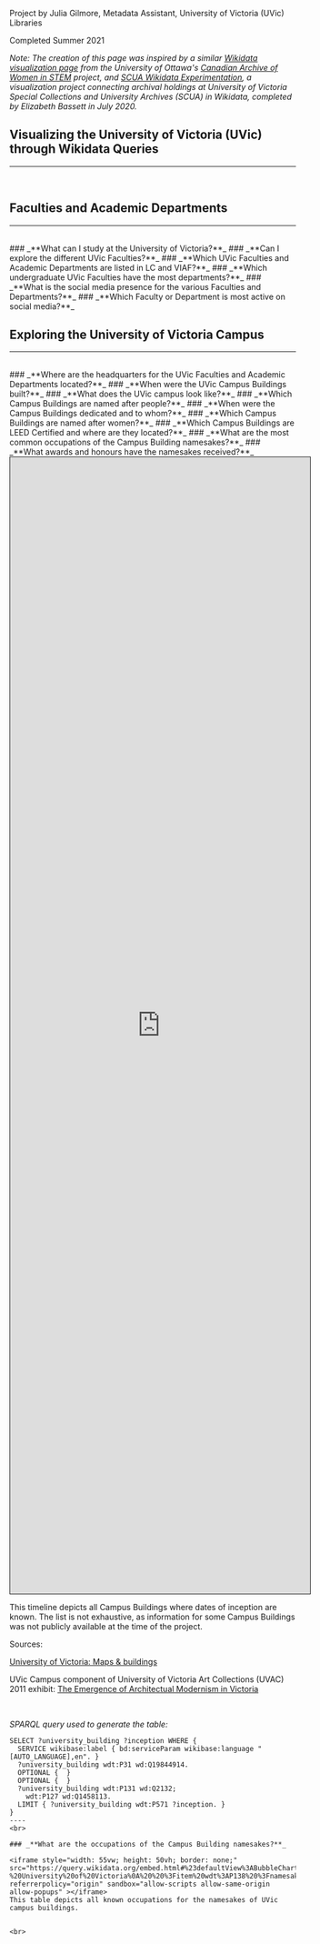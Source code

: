 Project by Julia Gilmore, Metadata Assistant, University of Victoria (UVic) Libraries 

Completed Summer 2021

<i> Note: The creation of this page was inspired by a similar [Wikidata visualization page](https://yooylee.github.io/experiment-wikidata-canadian-archive-women-in-stem/) from the University of Ottawa's [Canadian Archive of Women in STEM](https://biblio.uottawa.ca/en/women-in-stem/about) project, and [SCUA Wikidata Experimentation](https://elizabethbassett.github.io/uvic-scua-wikidata-experimentation/), a visualization project connecting archival holdings at University of Victoria Special Collections and University Archives (SCUA) in Wikidata, completed by Elizabeth Bassett in July 2020. </i>
<br>

## Visualizing the University of Victoria (UVic) through Wikidata Queries
----  
<br>

## Faculties and Academic Departments 
----  
<br>
### _**What can I study at the University of Victoria?**_
### _**Can I explore the different UVic Faculties?**_
### _**Which UVic Faculties and Academic Departments are listed in LC and VIAF?**_
### _**Which undergraduate UVic Faculties have the most departments?**_
### _**What is the social media presence for the various Faculties and Departments?**_
### _**Which Faculty or Department is most active on social media?**_
<br>

## Exploring the University of Victoria Campus 
----  
<br>
### _**Where are the headquarters for the UVic Faculties and Academic Departments located?**_
### _**When were the UVic Campus Buildings built?**_
### _**What does the UVic campus look like?**_
### _**Which Campus Buildings are named after people?**_
### _**When were the Campus Buildings dedicated and to whom?**_
### _**Which Campus Buildings are named after women?**_
### _**Which Campus Buildings are LEED Certified and where are they located?**_
### _**What are the most common occupations of the Campus Building namesakes?**_
### _**What awards and honours have the namesakes received?**_

<br>

<iframe style="width: 55vw; height: 50vh; border-style: solid; border-width: thin;" src="https://w.wiki/3nxb" referrerpolicy="origin" sandbox="allow-scripts allow-same-origin allow-popups" ></iframe>

<br>


This timeline depicts all Campus Buildings where dates of inception are known. The list is not exhaustive, as information for some Campus Buildings was not publicly available at the time of the project. 

Sources: 

[University of Victoria: Maps & buildings](https://www.uvic.ca/search/maps-buildings/index.php/)

UVic Campus component of University of Victoria Art Collections (UVAC) 2011 exhibit: [The Emergence of Architectual Modernism in Victoria](https://uvac.uvic.ca/Architecture_Exhibits/UVic_campus/)


<br>

_SPARQL query used to generate the table:_

```
SELECT ?university_building ?inception WHERE {
  SERVICE wikibase:label { bd:serviceParam wikibase:language "[AUTO_LANGUAGE],en". }
  ?university_building wdt:P31 wd:Q19844914.
  OPTIONAL {  }
  OPTIONAL {  }
  ?university_building wdt:P131 wd:Q2132;
    wdt:P127 wd:Q1458113.
  LIMIT { ?university_building wdt:P571 ?inception. }
}
----
<br>

### _**What are the occupations of the Campus Building namesakes?**_ 

<iframe style="width: 55vw; height: 50vh; border: none;"
src="https://query.wikidata.org/embed.html#%23defaultView%3ABubbleChart%0A%23UVic%20Campus%20Buildings%20with%20namesakes%20and%20their%20listed%20occupations%20%0A%23%20instance%20of%20university%20building%0A%23%20owned%20by%20University%20of%20Victoria%0A%23%20namesake%0A%23%20namesakes%20with%20listed%20occupations%0ASELECT%20DISTINCT%20%3FoccupationLabel%20(COUNT%20(%3Fnamesake)%20as%20%3FCount)%0AWHERE%20%7B%0A%20%20%3Fitem%20wdt%3AP31%20wd%3AQ19844914.%20%23university%20building%0A%20%20%3Fitem%20%20wdt%3AP127%20wd%3AQ1458113.%20%23%20owned%20by%20-%20University%20of%20Victoria%0A%20%20%3Fitem%20wdt%3AP138%20%3Fnamesake%20.%20%23%20who%20have%20'a'%20namesake%0A%20%20%3Fnamesake%20wdt%3AP106%20%3Foccupation%20.%20%23%20namesake%20with%20an%20occupation%0A%0A%20%20SERVICE%20wikibase%3Alabel%20%7B%20bd%3AserviceParam%20wikibase%3Alanguage%20%22%5BAUTO_LANGUAGE%5D%2Cen%22.%20%7D%0A%7D%0AGROUP%20BY%20(%3FoccupationLabel)%0AORDER%20BY%20DESC%20(%3FCount)%0A%0A" referrerpolicy="origin" sandbox="allow-scripts allow-same-origin allow-popups" ></iframe>
This table depicts all known occupations for the namesakes of UVic campus buildings. 


<br>
